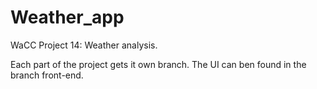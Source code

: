 # Weather_app
WaCC Project 14: Weather analysis.

Each part of the project gets it own branch. 
The UI can ben found in the branch front-end.
